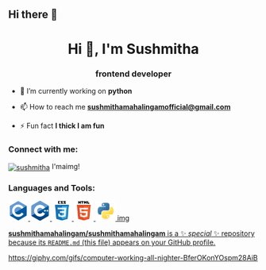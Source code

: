 ## Hi there 👋
<h1 align="center">Hi 👋, I'm Sushmitha</h1>
<h3 align="center">frontend developer</h3>

- 🔭 I’m currently working on **python**

- 📫 How to reach me **sushmithamahalingamofficial@gmail.com**

- ⚡ Fun fact **I thick I am fun**

<h3 align="left">Connect with me:</h3>
<p align="left">
<a href="https://linkedin.com/in/sushmitha" target="blank"><img align="center" src="https://raw.githubusercontent.com/rahuldkjain/github-profile-readme-generator/master/src/images/icons/Social/linked-in-alt.svg" alt="sushmitha" height="30" width="40" /></a>
I'ma<img scr=" 212749447-bfb7e725-6987-49d9-ae85-2015e3e7cc41.gif"heigth=15% width=40% align="right">img!

<h3 align="left">Languages and Tools:</h3>
<p align="left"> <a href="https://www.cprogramming.com/" target="_blank" rel="noreferrer"> <img src="https://raw.githubusercontent.com/devicons/devicon/master/icons/c/c-original.svg" alt="c" width="40" height="40"/> </a> <a href="https://www.w3schools.com/cpp/" target="_blank" rel="noreferrer"> <img src="https://raw.githubusercontent.com/devicons/devicon/master/icons/cplusplus/cplusplus-original.svg" alt="cplusplus" width="40" height="40"/> </a> <a href="https://www.w3schools.com/css/" target="_blank" rel="noreferrer"> <img src="https://raw.githubusercontent.com/devicons/devicon/master/icons/css3/css3-original-wordmark.svg" alt="css3" width="40" height="40"/> </a> <a href="https://www.w3.org/html/" target="_blank" rel="noreferrer"> <img src="https://raw.githubusercontent.com/devicons/devicon/master/icons/html5/html5-original-wordmark.svg" alt="html5" width="40" height="40"/> </a> <a href="https://www.python.org" target="_blank" rel="noreferrer"> <img src="https://raw.githubusercontent.com/devicons/devicon/master/icons/python/python-original.svg" alt="python" width="40" height="40"/>  img
 
**sushmithamahalingam/sushmithamahalingam** is a ✨ _special_ ✨ repository because its `README.md` (this file) appears on your GitHub profile.

https://giphy.com/gifs/computer-working-all-nighter-BferOKonYOspm28AiB



